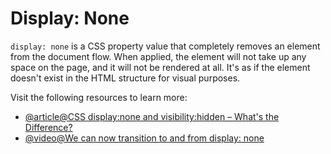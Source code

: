 # Display: None

`display: none` is a CSS property value that completely removes an element from the document flow. When applied, the element will not take up any space on the page, and it will not be rendered at all. It's as if the element doesn't exist in the HTML structure for visual purposes.

Visit the following resources to learn more:

- [@article@CSS display:none and visibility:hidden – What's the Difference?](https://www.freecodecamp.org/news/css-display-none-and-visibility-hidden-the-difference/)
- [@video@We can now transition to and from display: none](https://www.youtube.com/watch?v=vmDEHAzj2XE)